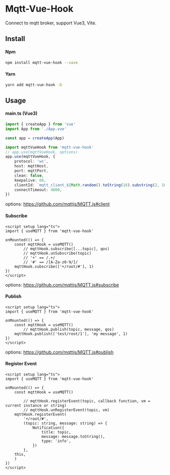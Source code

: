# Mqtt-Vue-Hook

Connect to mqtt broker, support Vue3, Vite.

## Install

#### Npm
``` bash
npm install mqtt-vue-hook --save
```
#### Yarn
``` bash
yarn add mqtt-vue-hook -D
```

## Usage
#### main.ts (Vue3)
``` ts
import { createApp } from 'vue'
import App from './App.vue'

const app = createApp(App)

import mqttVueHook from 'mqtt-vue-hook'
// app.use(mqttVueHook, options)
app.use(mqttVueHook, {
    protocol: 'ws',
    host: mqttHost,
    port: mqttPort,
    clean: false,
    keepalive: 60,
    clientId: `mqtt_client_${Math.random().toString(16).substring(2, 10)}`,
    connectTimeout: 4000,
})
```
options: https://github.com/mqttjs/MQTT.js#client

#### Subscribe
``` vue
<script setup lang="ts">
import { useMQTT } from 'mqtt-vue-hook'

onMounted(() => {
	const mqttHook = useMQTT()
        // mqttHook.subscribe([...topic], qos)
        // mqttHook.unSubscribe(topic)
        // '+' == /.+/
        // '#' == /[A-Za-z0-9/]/
	mqttHook.subscribe(['+/root/#'], 1)
})
</script>
```
options: https://github.com/mqttjs/MQTT.js#subscribe

#### Publish
``` vue
<script setup lang="ts">
import { useMQTT } from 'mqtt-vue-hook'

onMounted(() => {
	const mqttHook = useMQTT()
        // mqttHook.publish(topic, message, qos)
	mqttHook.publish(['test/root/1'], 'my message', 1)
})
</script>
```
options: https://github.com/mqttjs/MQTT.js#publish

#### Register Event
``` vue
<script setup lang="ts">
import { useMQTT } from 'mqtt-vue-hook'

onMounted(() => {
	const mqttHook = useMQTT()

        // mqttHook.registerEvent(topic, callback function, vm = current instance or string)
        // mqttHook.unRegisterEvent(topic, vm)
	mqttHook.registerEvent(
		'+/root/#',
		(topic: string, message: string) => {
			Notification({
				title: topic,
				message: message.toString(),
				type: 'info',
			})
		},
    this,
	)
})
</script>
```
